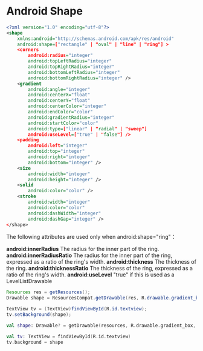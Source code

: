 # Android Shape

```xml
<?xml version="1.0" encoding="utf-8"?>
<shape
    xmlns:android="http://schemas.android.com/apk/res/android"
    android:shape=["rectangle" | "oval" | "line" | "ring"] >
    <corners
        android:radius="integer"
        android:topLeftRadius="integer"
        android:topRightRadius="integer"
        android:bottomLeftRadius="integer"
        android:bottomRightRadius="integer" />
    <gradient
        android:angle="integer"
        android:centerX="float"
        android:centerY="float"
        android:centerColor="integer"
        android:endColor="color"
        android:gradientRadius="integer"
        android:startColor="color"
        android:type=["linear" | "radial" | "sweep"]
        android:useLevel=["true" | "false"] />
    <padding
        android:left="integer"
        android:top="integer"
        android:right="integer"
        android:bottom="integer" />
    <size
        android:width="integer"
        android:height="integer" />
    <solid
        android:color="color" />
    <stroke
        android:width="integer"
        android:color="color"
        android:dashWidth="integer"
        android:dashGap="integer" />
</shape>
```

The following attributes are used only when android:shape="ring"：

**android:innerRadius** The radius for the inner part of the ring.
**android:innerRadiusRatio** The radius for the inner part of the ring, expressed as a ratio of the ring's width.
**android:thickness** The thickness of the ring.
**android:thicknessRatio** The thickness of the ring, expressed as a ratio of the ring's width.
**android:useLevel** "true" if this is used as a LevelListDrawable

```java
Resources res = getResources();
Drawable shape = ResourcesCompat.getDrawable(res, R.drawable.gradient_box, getTheme());

TextView tv = (TextView)findViewById(R.id.textview);
tv.setBackground(shape);
```

```kotlin
val shape: Drawable? = getDrawable(resources, R.drawable.gradient_box, getTheme())

val tv: TextView = findViewById(R.id.textview)
tv.background = shape
```
